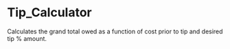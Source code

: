 # Tip_Calculator

Calculates the grand total owed as a function of cost prior to tip and desired tip % amount.